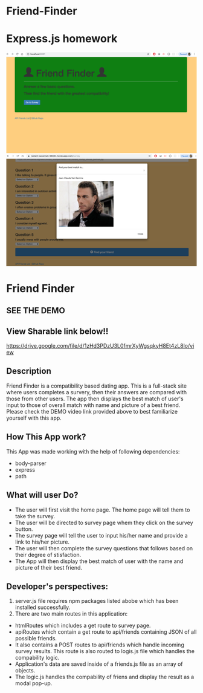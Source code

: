 # Friend-Finder
# Express.js homework

![Friends Finder Cli](friend1.jpg)
![Friends finder Cli](friend2.jpg)

# Friend Finder


## SEE THE DEMO 

## View Sharable link below!!
https://drive.google.com/file/d/1zHd3PDzU3L0fmrXyWgsqkyH8Et4zL8lo/view 

## Description

Friend Finder is a compatibility based dating app. This is a full-stack site where users completes a survery, then their answers are compared with those from other users. The app then displays the best match of user's input to those of overall match with name and picture of a best friend. Please check the DEMO video link provided above to best familiarize yourself with this app.

## How This App work?
This App was made working with the help of following dependencies:
* body-parser
* express
* path

## What will user Do?

* The user will first visit the home page. The home page will tell them to take the survey.
* The user will be directed to survey page whem they click on the survey button.
* The survey page will tell the user to input his/her name and provide a link to his/her      picture.
* The user will then complete the survey questions that follows based on their degree of stisfaction.
* The App will then display the best match of user with the name and picture of their best friend.

## Developer's perspectives:
1. server.js file requires npm packages listed abobe which has been installed successfully.
2. There are two main routes in this application:
* htmlRoutes which includes a get route to survey page.
* apiRoutes which contain a get route to api/friends containing JSON of all possible friends.
* It also contains a POST routes to api/friends which handle incoming survey results. This route is also routed to logis.js file which handles the compability logic.
* Application's data are saved inside of a friends.js file as an array of objects.
* The logic.js handles the compability of friens and display the result as a modal pop-up.
